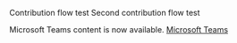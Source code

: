 Contribution flow test
Second contribution flow test

Microsoft Teams content is now available.
[Microsoft Teams](https://docs.microsoft.com/MicrosoftTeams)
